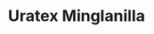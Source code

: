 ---
title: "Uratex Minglanilla"
url: /minglanilla/uratex-minglanilla-natalio-bacalso-avenue/
shop: Betten
---